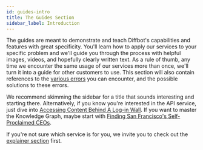 ```yaml
---
id: guides-intro
title: The Guides Section
sidebar_label: Introduction
---
```


The guides are meant to demonstrate and teach Diffbot's capabilities and features with great specificity. You'll learn how to apply our services to your specific problem and we'll guide you through the process with helpful images, videos, and hopefully clearly written text. As a rule of thumb, any time we encounter the same usage of our services more than once, we'll turn it into a guide for other customers to use. This section will also contain references to the [various errors](guides-errors) you can encounter, and the possible solutions to these errors.

We recommend skimming the sidebar for a title that sounds interesting and starting there. Alternatively, if you know you're interested in the API service, just dive into [Accessing Content Behind A Log-in Wall](guides-data-behind-login). If you want to master the Knowledge Graph, maybe start with [Finding San Francisco's Self-Proclaimed CEOs](guides-kg-ceo).

If you're not sure which service is for you, we invite you to check out the [explainer section](explain-intro) first.